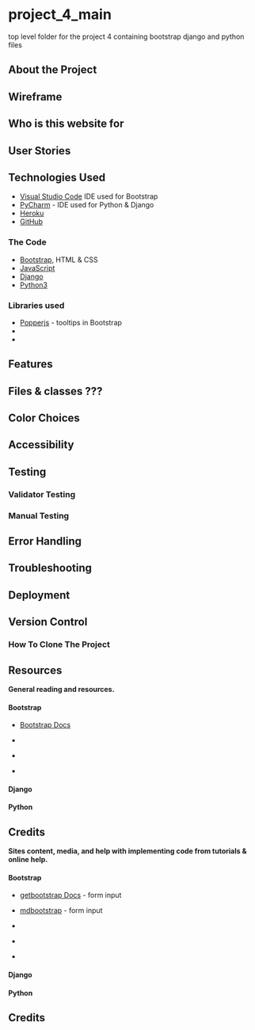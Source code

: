 # project_4_main

top level folder for the project 4 containing bootstrap django and python files

## About the Project

## Wireframe

## Who is this website for

## User Stories

## Technologies Used

- [Visual Studio Code](https://code.visualstudio.com/) IDE used for Bootstrap
- [PyCharm](https://www.jetbrains.com/pycharm/) - IDE used for Python & Django
- [Heroku](https://www.heroku.com/)
- [GitHub](https://github.com/)

### The Code

- [Bootstrap](https://getbootstrap.com/), HTML & CSS
- [JavaScript](https://www.javascript.com/)
- [Django](https://www.djangoproject.com/)
- [Python3](https://www.python.org/)

### Libraries used

- [Popperjs](https://popper.js.org/) - tooltips in Bootstrap
-
-

## Features

## Files & classes ???

## Color Choices

## Accessibility

## Testing

### Validator Testing

### Manual Testing

## Error Handling

## Troubleshooting

## Deployment

## Version Control

### How To Clone The Project

## Resources

**General reading and resources.**

#### Bootstrap

* [Bootstrap Docs](https://getbootstrap.com/docs/5.2/getting-started/introduction/)

* []()
* []()
* []()

#### Django

#### Python

## Credits

**Sites content, media, and help with implementing code from tutorials & online help.**

#### Bootstrap

* [getbootstrap Docs](https://getbootstrap.com/docs/5.2/forms/overview/) - form input

* [mdbootstrap](https://mdbootstrap.com/docs/standard/forms/input-fields/) - form input

* []()
* []()
* []()


#### Django

#### Python

## Credits

